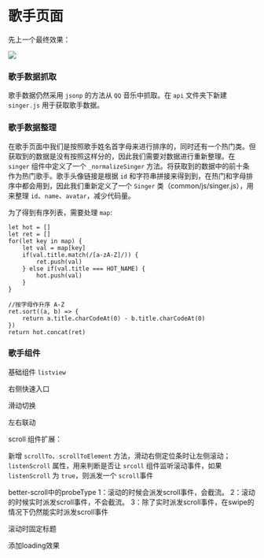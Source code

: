 # 歌手页面

先上一个最终效果：

![](http://img.blog.csdn.net/20171124154451335?font/5a6L5L2T/fontsize/400/fill/I0JBQkFCMA==/dissolve/70/gravity/SouthEast)

### **歌手数据抓取**

歌手数据仍然采用 `jsonp` 的方法从 `QQ` 音乐中抓取。在 `api` 文件夹下新建 `singer.js` 用于获取歌手数据。

### **歌手数据整理**
在歌手页面中我们是按照歌手姓名首字母来进行排序的，同时还有一个热门类。但获取到的数据是没有按照这样分的，因此我们需要对数据进行重新整理。在 `singer` 组件中定义了一个 `_normalizeSinger` 方法。将获取到的数据中的前十条作为热门歌手。歌手头像链接是根据 `id` 和字符串拼接来得到到，在热门和字母排序中都会用到，因此我们重新定义了一个 `Singer` 类（common/js/singer.js），用来整理 `id`、`name`、`avatar`，减少代码量。

为了得到有序列表，需要处理 `map`:

```
let hot = []
let ret = []
for(let key in map) {
	let val = map[key]
	if(val.title.match(/[a-zA-Z]/)) {
		ret.push(val)
	} else if(val.title === HOT_NAME) {
		hot.push(val)
	}
}

//按字母作升序 A-Z
ret.sort((a, b) => {
	return a.title.charCodeAt(0) - b.title.charCodeAt(0)
})
return hot.concat(ret)
```

### **歌手组件**

基础组件 `listview`

右侧快速入口 

滑动切换 

左右联动

scroll 组件扩展：

新增 `scrollTo`、`scrollToElement` 方法，滑动右侧定位条时让左侧滚动；
`listenScroll` 属性，用来判断是否让 `srcoll` 组件监听滚动事件，如果 `listenScroll` 为 `true`，则派发一个 `scroll`事件

better-scroll中的probeType
	1：滚动的时候会派发scroll事件，会截流。
	2：滚动的时候实时派发scroll事件，不会截流。
	3：除了实时派发scroll事件，在swipe的情况下仍然能实时派发scroll事件

滚动时固定标题

添加loading效果